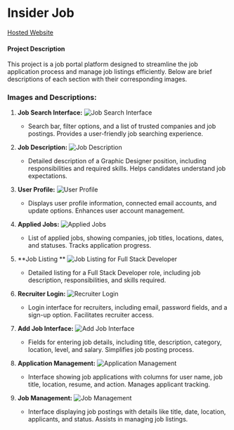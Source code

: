 # Insider Job



[Hosted Website](https://job-portal-client-204ague5o-keerthan-ghodiwals-projects.vercel.app/)

#### Project Description
This project is a job portal platform designed to streamline the job application process and manage job listings efficiently. Below are brief descriptions of each section with their corresponding images.

### Images and Descriptions:

1. **Job Search Interface:**
   ![Job Search Interface](https://github.com/user-attachments/assets/0f61d4d9-c7ca-443b-be44-b66b41576546)
   - Search bar, filter options, and a list of trusted companies and job postings. Provides a user-friendly job searching experience.

2. **Job Description:**
   ![Job Description](https://github.com/user-attachments/assets/ad6f14ef-7693-49e0-b9b0-9797640751e4)

   - Detailed description of a Graphic Designer position, including responsibilities and required skills. Helps candidates understand job expectations.

3. **User Profile:**
   ![User Profile](https://github.com/user-attachments/assets/f486d420-f25a-4b45-ad52-2d3cf176fc83)
   - Displays user profile information, connected email accounts, and update options. Enhances user account management.

4. **Applied Jobs:**
   ![Applied Jobs](https://github.com/user-attachments/assets/e4b12695-21d5-4ff7-955b-d7b9718c7377)
   - List of applied jobs, showing companies, job titles, locations, dates, and statuses. Tracks application progress.

5. **Job Listing **
   ![Job Listing for Full Stack Developer](https://github.com/user-attachments/assets/2594c251-ec6e-419b-ad53-d88ac01f7e2e)
   - Detailed listing for a Full Stack Developer role, including job description, responsibilities, and skills required.

6. **Recruiter Login:**
   ![Recruiter Login](https://github.com/user-attachments/assets/859062b5-2b78-41e3-b418-b537b835c3e4)
   - Login interface for recruiters, including email, password fields, and a sign-up option. Facilitates recruiter access.

7. **Add Job Interface:**
   ![Add Job Interface](https://github.com/user-attachments/assets/990a0719-dd98-4219-bc23-55bb3ce38f46)
   - Fields for entering job details, including title, description, category, location, level, and salary. Simplifies job posting process.

8. **Application Management:**
   ![Application Management](https://github.com/user-attachments/assets/d65d1136-e742-4b69-8e91-0fab33567cc4)
   - Interface showing job applications with columns for user name, job title, location, resume, and action. Manages applicant tracking.

9. **Job Management:**
   ![Job Management](https://github.com/user-attachments/assets/d27417fc-cdb0-436f-bf42-c7dca989bcdd)
   - Interface displaying job postings with details like title, date, location, applicants, and status. Assists in managing job listings.
